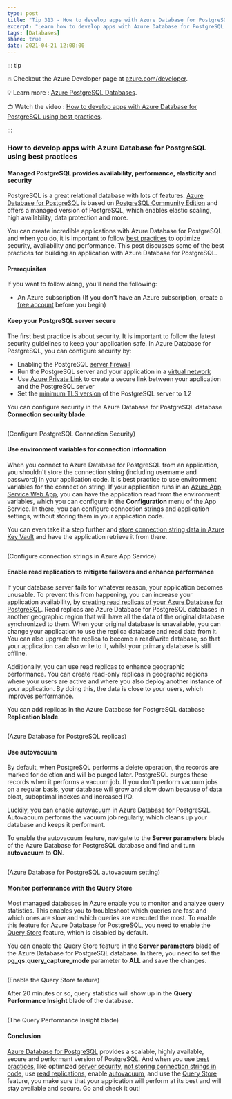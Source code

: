 ```yaml
---
type: post
title: "Tip 313 - How to develop apps with Azure Database for PostgreSQL using best practices"
excerpt: "Learn how to develop apps with Azure Database for PostgreSQL using best practices"
tags: [Databases]
share: true
date: 2021-04-21 12:00:00 
---
```


::: tip 

:fire:  Checkout the Azure Developer page at [azure.com/developer](https://azure.com/developer?WT.mc_id=azure-azuredevtips-azureappsdev).

:bulb: Learn more : [Azure PostgreSQL Databases](https://azure.microsoft.com/services/postgresql/?WT.mc_id=azure-azuredevtips-azureappsdev). 

:tv: Watch the video : [How to develop apps with Azure Database for PostgreSQL using best practices](https://youtu.be/cjBlWWT2_Sk?WT.mc_id=youtube-azuredevtips-azureappsdev).

:::

### How to develop apps with Azure Database for PostgreSQL using best practices

#### Managed PostgreSQL provides availability, performance, elasticity and security
PostgreSQL is a great relational database with lots of features. [Azure Database for PostgreSQL](https://docs.microsoft.com/azure/postgresql/overview?WT.mc_id=docs-azuredevtips-azureappsdev) is based on [PostgreSQL Community Edition](https://www.postgresql.org/?WT.mc_id=other-azuredevtips-azureappsdev) and offers a managed version of PostgreSQL, which enables elastic scaling, high availability, data protection and more. 

You can create incredible applications with Azure Database for PostgreSQL and when you do, it is important to follow [best practices](https://docs.microsoft.com/azure/postgresql/application-best-practices#configuration-of-application-and-database-resources?WT.mc_id=docs-azuredevtips-azureappsdev) to optimize security, availability and performance. This post discusses some of the best practices for building an application with Azure Database for PostgreSQL. 

#### Prerequisites
If you want to follow along, you'll need the following:
* An Azure subscription (If you don't have an Azure subscription, create a [free account](https://azure.microsoft.com/free/?WT.mc_id=azure-azuredevtips-azureappsdev) before you begin)

#### Keep your PostgreSQL server secure
The first best practice is about security. It is important to follow the latest security guidelines to keep your application safe. In Azure Database for PostgreSQL, you can configure security by:

* Enabling the PostgreSQL [server firewall](https://docs.microsoft.com/azure/postgresql/concepts-firewall-rules?WT.mc_id=docs-azuredevtips-azureappsdev)
* Run the PostgreSQL server and your application in a [virtual network](https://docs.microsoft.com/azure/postgresql/concepts-data-access-and-security-vnet?WT.mc_id=docs-azuredevtips-azureappsdev)
* Use [Azure Private Link](https://docs.microsoft.com/azure/postgresql/concepts-data-access-and-security-private-link?WT.mc_id=docs-azuredevtips-azureappsdev) to create a secure link between your application and the PostgreSQL server
* Set the [minimum TLS version](https://docs.microsoft.com/azure/postgresql/concepts-ssl-connection-security?WT.mc_id=docs-azuredevtips-azureappsdev) of the PostgreSQL server to 1.2

You can configure security in the Azure Database for PostgreSQL database **Connection security blade**.

<img :src="$withBase('/files/98postgresqlsecurity.png')">

(Configure PostgreSQL Connection Security)

#### Use environment variables for connection information
When you connect to Azure Database for PostgreSQL from an application, you shouldn't store the connection string (including username and password) in your application code. It is best practice to use environment variables for the connection string. If your application runs in an [Azure App Service Web App](https://azure.microsoft.com/services/app-service/web/?WT.mc_id=azure-azuredevtips-azureappsdev), you can have the application read from the environment variables, which you can configure in the **Configuration** menu of the App Service. In there, you can configure connection strings and application settings, without storing them in your application code. 

You can even take it a step further and [store connection string data in Azure Key Vault](https://microsoft.github.io/AzureTipsAndTricks/blog/tip271.html?WT.mc_id=github-azuredevtips-azureappsdev) and have the application retrieve it from there. 

<img :src="$withBase('/files/98variable.png')">

(Configure connection strings in Azure App Service)

#### Enable read replication to mitigate failovers and enhance performance
If your database server fails for whatever reason, your application becomes unusable. To prevent this from happening, you can increase your application availability, by [creating read replicas of your Azure Database for PostgreSQL](https://docs.microsoft.com/azure/postgresql/concepts-read-replicas?WT.mc_id=docs-azuredevtips-azureappsdev). Read replicas are Azure Database for PostgreSQL databases in another geographic region that will have all the data of the original database synchronized to them. When your original database is unavailable, you can change your application to use the replica database and read data from it. You can also upgrade the replica to become a read/write database, so that your application can also write to it, whilst your primary database is still offline. 

Additionally, you can use read replicas to enhance geographic performance. You can create read-only replicas in geographic regions where your users are active and where you also deploy another instance of your application. By doing this, the data is close to your users, which improves performance. 

You can add replicas in the Azure Database for PostgreSQL database **Replication blade**.

<img :src="$withBase('/files/98replica2.png')">

(Azure Database for PostgreSQL replicas)

#### Use autovacuum
By default, when PostgreSQL performs a delete operation, the records are marked for deletion and will be purged later. PostgreSQL purges these records when it performs a vacuum job. If you don't perform vacuum jobs on a regular basis, your database will grow and slow down because of data bloat, suboptimal indexes and increased I/O. 

Luckily, you can enable [autovacuum](https://docs.microsoft.com/azure/postgresql/howto-optimize-autovacuum?WT.mc_id=docs-azuredevtips-azureappsdev) in Azure Database for PostgreSQL. Autovacuum performs the vacuum job regularly, which cleans up your database and keeps it performant. 

To enable the autovacuum feature, navigate to the **Server parameters** blade of the Azure Database for PostgreSQL database and find and turn **autovacuum** to **ON**.

<img :src="$withBase('/files/98autovacuum.png')">

(Azure Database for PostgreSQL autovacuum setting)

#### Monitor performance with the Query Store
Most managed databases in Azure enable you to monitor and analyze query statistics. This enables you to troubleshoot which queries are fast and which ones are slow and which queries are executed the most. To enable this feature for Azure Database for PostgreSQL, you need to enable the [Query Store](https://docs.microsoft.com/en-us/azure/postgresql/concepts-query-store?WT.mc_id=docs-azuredevtips-azureappsdev) feature, which is disabled by default. 

You can enable the Query Store feature in the **Server parameters** blade of the Azure Database for PostgreSQL database. In there, you need to set the **pg_qs.query_capture_mode** parameter to **ALL** and save the changes. 

<img :src="$withBase('/files/98querystore.png')">

(Enable the Query Store feature)

After 20 minutes or so, query statistics will show up in the **Query Performance Insight** blade of the database.

<img :src="$withBase('/files/98querystore2.png')">

(The Query Performance Insight blade)

#### Conclusion
[Azure Database for PostgreSQL](https://docs.microsoft.com/azure/postgresql/overview?WT.mc_id=docs-azuredevtips-azureappsdev) provides a scalable, highly available, secure and performant version of PostgreSQL. And when you use [best practices](https://docs.microsoft.com/azure/postgresql/application-best-practices#configuration-of-application-and-database-resources?WT.mc_id=docs-azuredevtips-azureappsdev), like optimized [server security](https://docs.microsoft.com/azure/postgresql/concepts-security?WT.mc_id=docs-azuredevtips-azureappsdev), [not storing connection strings in code](https://docs.microsoft.com/azure/app-service/configure-common#configure-app-settings?WT.mc_id=docs-azuredevtips-azureappsdev), use [read replications](https://docs.microsoft.com/azure/postgresql/concepts-read-replicas?WT.mc_id=docs-azuredevtips-azureappsdev), enable [autovacuum](https://docs.microsoft.com/azure/postgresql/howto-optimize-autovacuum?WT.mc_id=docs-azuredevtips-azureappsdev), and use the [Query Store](https://docs.microsoft.com/azure/postgresql/concepts-query-store?WT.mc_id=docs-azuredevtips-azureappsdev) feature, you make sure that your application will perform at its best and will stay available and secure. Go and check it out!